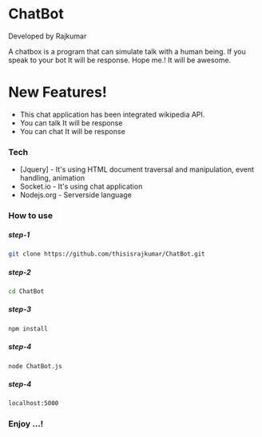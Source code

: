 # ChatBot

Developed by Rajkumar

A chatbox is a program that can simulate talk with a human being. If you speak to your bot It will be response. Hope me.! It will be awesome.
# New Features!
  - This chat application has been integrated wikipedia API.
  - You can talk It will be response
  - You can chat It will be response

### Tech

* [Jquery] - It's using HTML document traversal and manipulation, event handling, animation
* Socket.io - It's using chat application
* Nodejs.org - Serverside language


### How to use

##### step-1

```sh
git clone https://github.com/thisisrajkumar/ChatBot.git
```

##### step-2

```sh
cd ChatBot
```
##### step-3

```sh
npm install
```

##### step-4

```sh
node ChatBot.js
```

##### step-4

```sh
localhost:5000
```
### Enjoy ...!